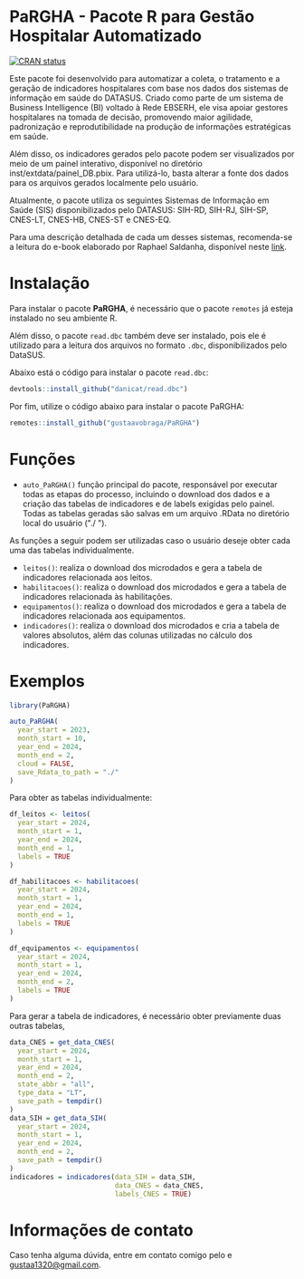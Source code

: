 # PaRGHA - Pacote R para Gestão Hospitalar Automatizado

<!-- badges: start -->
<!--[![R-CMD-check](https://github.com/rfsaldanha/microdatasus/actions/workflows/R-CMD-check.yaml/badge.svg)](https://github.com/rfsaldanha/microdatasus/actions/workflows/R-CMD-check.yaml)-->
[![CRAN status](https://www.r-pkg.org/badges/version/microdatasus)](https://CRAN.R-project.org/package=microdatasus)
<!-- badges: end -->

Este pacote foi desenvolvido para automatizar a coleta, o tratamento e a geração de indicadores hospitalares com base nos dados dos sistemas de informação em saúde do DATASUS. Criado como parte de um sistema de Business Intelligence (BI) voltado à Rede EBSERH, ele visa apoiar gestores hospitalares na tomada de decisão, promovendo maior agilidade, padronização e reprodutibilidade na produção de informações estratégicas em saúde.

Além disso, os indicadores gerados pelo pacote podem ser visualizados por meio de um painel interativo, disponível no diretório inst/extdata/painel_DB.pbix. Para utilizá-lo, basta alterar a fonte dos dados para os arquivos gerados localmente pelo usuário.

Atualmente, o pacote utiliza os seguintes Sistemas de Informação em Saúde (SIS) disponibilizados pelo DATASUS: SIH-RD, SIH-RJ, SIH-SP, CNES-LT, CNES-HB, CNES-ST e CNES-EQ.

Para uma descrição detalhada de cada um desses sistemas, recomenda-se a leitura do e-book elaborado por Raphael Saldanha, disponível neste [link](https://rfsaldanha.github.io/sis/).


# Instalação
Para instalar o pacote **PaRGHA**, é necessário que o pacote `remotes` já esteja instalado no seu ambiente R.

Além disso, o pacote `read.dbc` também deve ser instalado, pois ele é utilizado para a leitura dos arquivos no formato `.dbc`, disponibilizados pelo DataSUS.

Abaixo está o código para instalar o pacote `read.dbc`:

```r
devtools::install_github("danicat/read.dbc")
```
Por fim, utilize o código abaixo para instalar o pacote PaRGHA:
```r
remotes::install_github("gustaavobraga/PaRGHA")
```
# Funções
- `auto_PaRGHA()` função principal do pacote, responsável por executar todas as etapas do processo, incluindo o download dos dados e a criação das tabelas de indicadores e de labels exigidas pelo painel. Todas as tabelas geradas são salvas em um arquivo .RData no diretório local do usuário ("./
  ").

As funções a seguir podem ser utilizadas caso o usuário deseje obter cada uma das tabelas individualmente.
- `leitos()`: realiza o download dos microdados e gera a tabela de indicadores relacionada aos leitos.
- `habilitacoes()`: realiza o download dos microdados e gera a tabela de indicadores relacionada às habilitações.
- `equipamentos()`: realiza o download dos microdados e gera a tabela de indicadores relacionada aos equipamentos.
- `indicadores()`: realiza o download dos microdados e cria a tabela de valores absolutos, além das colunas utilizadas no cálculo dos indicadores.

# Exemplos
```r
library(PaRGHA)

auto_PaRGHA(
  year_start = 2023,
  month_start = 10,
  year_end = 2024,
  month_end = 2,
  cloud = FALSE,
  save_Rdata_to_path = "./"
)
```
Para obter as tabelas individualmente:
```r
df_leitos <- leitos(
  year_start = 2024,
  month_start = 1,
  year_end = 2024,
  month_end = 1,
  labels = TRUE
)

df_habilitacoes <- habilitacoes(
  year_start = 2024,
  month_start = 1,
  year_end = 2024,
  month_end = 1,
  labels = TRUE
)

df_equipamentos <- equipamentos(
  year_start = 2024,
  month_start = 1,
  year_end = 2024,
  month_end = 2,
  labels = TRUE
)
```
Para gerar a tabela de indicadores, é necessário obter previamente duas outras tabelas,
```r
data_CNES = get_data_CNES(
  year_start = 2024,
  month_start = 1,
  year_end = 2024,
  month_end = 2,
  state_abbr = "all",
  type_data = "LT",
  save_path = tempdir()
)
data_SIH = get_data_SIH(
  year_start = 2024,
  month_start = 1,
  year_end = 2024,
  month_end = 2,
  save_path = tempdir()
)
indicadores = indicadores(data_SIH = data_SIH,
                          data_CNES = data_CNES,
                          labels_CNES = TRUE)
```

# Informações de contato
Caso tenha alguma dúvida, entre em contato comigo pelo e [gustaa1320\@gmail.com](mailto:gusta1320@gmail.com).
